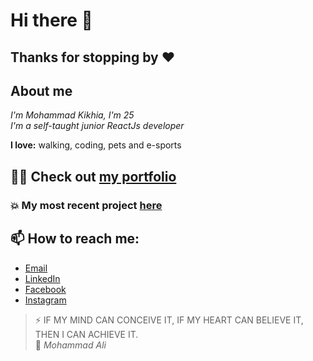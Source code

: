 # Hi there 👋
## Thanks for stopping by ❤

## About me
*I'm Mohammad Kikhia, I'm 25*  
*I'm a self-taught junior ReactJs developer*


**I love:** walking, coding, pets and e-sports

## 👨‍💻 Check out [my portfolio](https://mohammad-kikhia.vercel.app)
### 💥 My most recent project [here](https://github.com/M7MD-abo-jacob/uShopia)

## 📫 How to reach me: 
- [Email](m7md.master1@gmail.com)
- [LinkedIn](linkedin.com/in/mohammad-kikhia)
- [Facebook](facebook.com/100010744380377)
- [Instagram](instagram.com/m7md.abo_jacob)

>⚡ IF MY MIND CAN CONCEIVE IT, IF MY HEART CAN BELIEVE IT, THEN I CAN ACHIEVE IT.  
> 🥊 *Mohammad Ali*

